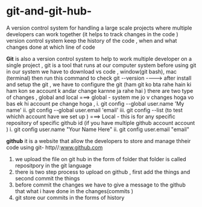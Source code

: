 # git-and-git-hub-
A version  control system for handling a large scale projects where multiple developers can work together  (it helps to  track changes in the code )
version control system keep the history of the code , when and what changes done at which line  of code 

**Git** is also a version control system to help to work multiple developer on a single project , git is a tool that runs at our computer system 
before using git in our system we have to download vs code , window(git bash), mac (terminal) then run this command to check git --version
----> after install and setup the git , we have to configure the git (ham git ko bta rahe hain ki ham kon se account k  andar change karnne ja rahe hai )
there are two type of changes , global and local 
 ===> global - system me jo v changes hoga vo bas ek hi account pe change hoga , 
 i. git config --global user.name 'My name'
 ii. git config --global user.email 'email'
 iii. git config --list  (to test whichh account have we set up )
 ===> Local - this is for any specific repository of specific github  id (if you have multiple github account account )
 i. git config user.name "Your Name Here"
 ii. git config user.email "email"
 
**github**  it is a website that allow the developers to store and manage thheir code using git- http//:www.github.com
 1. we upload the file on git hub in  the  form of folder that folder is called repositpory in the git language
 2. there is two step process to upload on github , first add the things and second commit the things
 3. before commit the changes we have to give a message to the github that what i have done in the changes(commits )
 4. git store  our commits in the forms of history 
